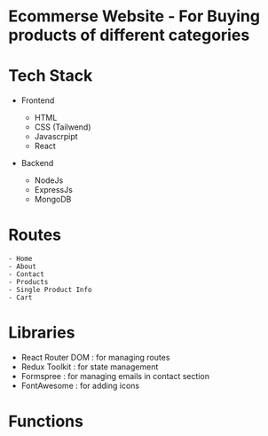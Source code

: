 # Ecommerse Website - For Buying products of different categories

# Tech Stack
- Frontend
    - HTML
    - CSS (Tailwend)
    - Javascrpipt 
    - React

- Backend
    - NodeJs
    - ExpressJs
    - MongoDB

# Routes
    - Home
    - About
    - Contact
    - Products
    - Single Product Info
    - Cart

# Libraries

- React Router DOM : for managing routes
- Redux Toolkit : for state management
- Formspree : for managing emails in contact section
- FontAwesome : for adding icons

# Functions